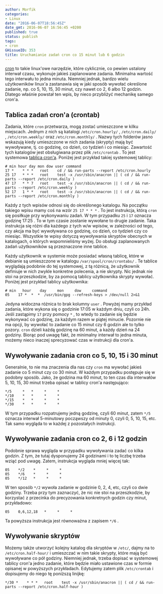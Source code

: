 ```yaml
---
author: Morfik
categories:
- Linux
date: "2016-06-07T18:56:45Z"
date_gmt: 2016-06-07 16:56:45 +0200
published: true
status: publish
tags:
- cron
GHissueID: 353
title: Uruchamianie zadań cron co 15 minut lub 6 godzin
---
```


[cron](https://pl.wikipedia.org/wiki/Cron) to takie linux'owe narzędzie, które cyklicznie, co pewien
ustalony interwał czasu, wykonuje jakieś zaplanowane zadania. Minimalna wartość tego interwału to
jedna minuta. Niemniej jednak, bardzo wielu użytkowników linux'a zastanawia się w jaki sposób
wywołać określone zadanie, np. co 5, 10, 15, 30 minut, czy nawet co 2, 6 albo 12 godzin. Dlatego
właśnie powstał ten wpis, by nieco przybliżyć mechanikę samego cron'a.

<!--more-->
## Tablica zadań cron'a (crontab)

Zadania, które `cron` przetwarza, mogą zostać umieszczone w kilku miejscach. Jednym z nich są
katalogi `/etc/cron.hourly/` , `/etc/cron.daily/` , `/etc/cron.weekly/` oraz `/etc/cron.monthly/` .
Nazwy tych folderów jasno wskazują kiedy umieszczone w nich zadania (skrypty) mają być wywoływane,
tj. co godzinę, co dzień, co tydzień i co miesiąc. Zawartość tych katalogów jest obsługiwana przez
plik `/etc/crontab` . To jest systemowa [tablica cron'a](https://pl.wikipedia.org/wiki/Crontab).
Poniżej jest przykład takiej systemowej tablicy:

    # min hour day mon dow user command
    17 *    * * *   root    cd / && run-parts --report /etc/cron.hourly
    25 17   * * *   root    test -x /usr/sbin/anacron || ( cd / && run-parts --report /etc/cron.daily )
    47 17   * * 7   root    test -x /usr/sbin/anacron || ( cd / && run-parts --report /etc/cron.weekly )
    52 17   1 * *   root    test -x /usr/sbin/anacron || ( cd / && run-parts --report /etc/cron.monthly )

Każdy z tych wpisów odnosi się do określonego katalogu. Na początku takiego wpisu mamy coś na wzór
`25 17 * * *` . To jest instrukcja, którą `cron` się posiłkuje przy wykonywaniu zadań. W tym
przypadku `25` i `17` oznacza godzinę 17:25 . To w tym czasie zostanie wywołane to drugie zadanie.
Taka instrukcja się różni dla każdego z tych w/w wpisów, w zależności od tego, czy akcja ma być
wywoływana co godzinę, co dzień, co tydzień czy co miesiąc. Wszystkie te wpisy dotyczą wywoływania
skryptów obecnych w katalogach, o których wspomnieliśmy wyżej. Do obsługi zaplanowanych zadań
użytkowników są przeznaczone inne tablice.

Każdy użytkownik w systemie może posiadać własną tablicę, które w debianie są umieszczone w katalogu
`/var/spool/cron/crontabs/` . Te tablice wyglądają podobnie do tej systemowej, z tą różnicą, że
użytkownik definiuje w nich zwykle konkretne polecenia, a nie skrypty. Nic jednak nie stoi na
przeszkodzie, by za pomocą tablicy użytkownika skrypty wywołać. Poniżej jest przykład tablicy
użytkownika:

    # min   hour    day     mon     dow     command
    05    17 *  *  *  /usr/bin/gpg --refresh-keys > /dev/null 2>&1

Jedyna widoczna różnica to brak kolumny `user` . Powyżej mamy przykład zadania, które wykona się o
godzinie 17:05 w każdym dniu, czyli co 24h. Jeśli zastąpimy `17` przy pomocy `*` , to wtedy to
zadanie się będzie wykonywać co godzinę, za każdym razem w piątej minucie. Pozornie nie ma opcji, by
wywołać to zadanie co 15 minut czy 6 godzin ale to tylko pozory. `cron` dzieli każdą godzinę na 60
minut, a każdy dzień na 24 godziny. Biorąc pod uwagę fakt, że minimalny interwał to jedna minuta,
możemy nieco inaczej sprecyzować czas w instrukcji dla cron'a.

## Wywoływanie zadania cron co 5, 10, 15 i 30 minut

Generalnie, to nie ma znaczenia dla nas czy `cron` ma wywołać jakieś zadanie co 5 minut czy co 30
minut. W każdym przypadku postępuje się w podobny sposób. Jako, że godzina ma 60 minut, to ten czas
dla interwałów 5, 10, 15, 30 minut trzeba opisać w tablicy cron'a następująco:

    */5     *   *     *     *
    */10    *   *     *     *
    */15    *   *     *     *
    */30    *   *     *     *

W tym przypadku rozpatrujemy jedną godzinę, czyli 60 minut, zatem `*/5` oznacza interwał 5-minutowy
począwszy od minuty 0, czyli 0, 5, 10, 15, etc. Tak samo wygląda to w każdej z pozostałych
instrukcji.

## Wywoływanie zadania cron co 2, 6 i 12 godzin

Podobnie sprawa wygląda w przypadku wywoływania zadać co kilka godzin. Z tym, że tutaj dysponujemy
24 godzinami i to tę liczbę trzeba wziąć pod uwagę. Zatem, instrukcja wygląda mniej więcej tak:

    05    */2    *     *     *
    05    */6    *     *     *
    05    */12   *     *     *

W ten sposób `*/2` wywoła zadanie w godzinie 0, 2, 4, etc, czyli co dwie godziny. Trzeba przy tym
zaznaczyć, że nic nie stoi na przeszkodzie, by korzystać z przecinka do precyzowania konkretnych
godzin czy minut, przykładowo:

    05    0,6,12,18   *     *     *

Ta powyższa instrukcja jest równoważna z zapisem `*/6` .

## Wywoływanie skryptów

Możemy także utworzyć kolejny katalog dla skryptów w `/etc/`, dajmy na to `/etc/cron.half-hour/` i
umieszczać w nim takie skrypty, które mają być wywoływane co pół godziny. Niemniej jednak, trzeba
dopisać w systemowej tablicy cron'a jedno zadanie, które będzie miało ustawione czas w formie
opisanej w powyższych przykładach. Edytujemy zatem plik `/etc/crontab` i dopisujemy do niego tę
poniższą
    linijkę:

    */30 *    * * *   root    test -x /usr/sbin/anacron || ( cd / && run-parts --report /etc/cron.half-hour )
